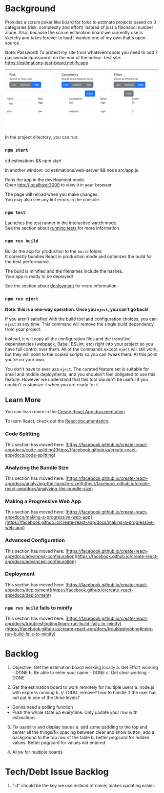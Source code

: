 # Background

Provides a scrum poker like board for folks to estimate projects based on 3 categories (risk, complexity and effort) instead of just a fibonacci number alone. Also, because the scrum estimation board we currently use is sketchy and takes forever to load I wanted one of my own that's open source.

Note: Password! To protect my site from whatever/robots you need to add ?password=lilpassword! on the end of the below:
Test site: https://estimations-test-board.netlify.app

![Estimation Board](image.png)


In the project directory, you can run:

### `npm start`

cd estimations && npm start 

in another window: cd estimations/web-server && node src/app.js

Runs the app in the development mode.\
Open [http://localhost:3000](http://localhost:3000) to view it in your browser.

The page will reload when you make changes.\
You may also see any lint errors in the console.

### `npm test`

Launches the test runner in the interactive watch mode.\
See the section about [running tests](https://facebook.github.io/create-react-app/docs/running-tests) for more information.

### `npm run build`

Builds the app for production to the `build` folder.\
It correctly bundles React in production mode and optimizes the build for the best performance.

The build is minified and the filenames include the hashes.\
Your app is ready to be deployed!

See the section about [deployment](https://facebook.github.io/create-react-app/docs/deployment) for more information.

### `npm run eject`

**Note: this is a one-way operation. Once you `eject`, you can't go back!**

If you aren't satisfied with the build tool and configuration choices, you can `eject` at any time. This command will remove the single build dependency from your project.

Instead, it will copy all the configuration files and the transitive dependencies (webpack, Babel, ESLint, etc) right into your project so you have full control over them. All of the commands except `eject` will still work, but they will point to the copied scripts so you can tweak them. At this point you're on your own.

You don't have to ever use `eject`. The curated feature set is suitable for small and middle deployments, and you shouldn't feel obligated to use this feature. However we understand that this tool wouldn't be useful if you couldn't customize it when you are ready for it.

## Learn More

You can learn more in the [Create React App documentation](https://facebook.github.io/create-react-app/docs/getting-started).

To learn React, check out the [React documentation](https://reactjs.org/).

### Code Splitting

This section has moved here: [https://facebook.github.io/create-react-app/docs/code-splitting](https://facebook.github.io/create-react-app/docs/code-splitting)

### Analyzing the Bundle Size

This section has moved here: [https://facebook.github.io/create-react-app/docs/analyzing-the-bundle-size](https://facebook.github.io/create-react-app/docs/analyzing-the-bundle-size)

### Making a Progressive Web App

This section has moved here: [https://facebook.github.io/create-react-app/docs/making-a-progressive-web-app](https://facebook.github.io/create-react-app/docs/making-a-progressive-web-app)

### Advanced Configuration

This section has moved here: [https://facebook.github.io/create-react-app/docs/advanced-configuration](https://facebook.github.io/create-react-app/docs/advanced-configuration)

### Deployment

This section has moved here: [https://facebook.github.io/create-react-app/docs/deployment](https://facebook.github.io/create-react-app/docs/deployment)

### `npm run build` fails to minify

This section has moved here: [https://facebook.github.io/create-react-app/docs/troubleshooting#npm-run-build-fails-to-minify](https://facebook.github.io/create-react-app/docs/troubleshooting#npm-run-build-fails-to-minify)


# Backlog
1. Objective: Get the estimation board working locally
a. Get Effort working - DONE 
b. Be able to enter your name - DONE
c. Get clear working  - DONE 

2. Get the estimation board to work remotely for multiple users
a. node.js with express running
b. // TODO: remove? how to handle if the user has not put in one of the three levels?
- Gonna need a polling function
- Push the whole state up everytime. Only update your row with estimations.

3. Fix usability and display issues
a. add some padding to the top and center all the things/fix spacing between clear and show button, add a background to the top row of the table
b. better png/card for hidden values. Better png/card for values not entered

4. Allow for multiple boards


# Tech/Debt Issue Backlog
1. "id" should be the key we use instead of name; makes updating easier.